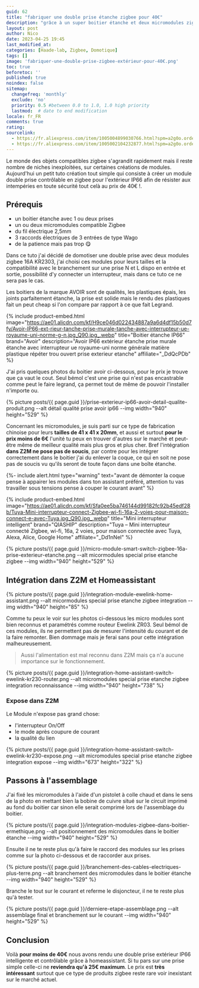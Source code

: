 ```yaml
---
guid: 62
title: "fabriquer une double prise étanche zigbee pour 40€"
description: "grâce à un super boitier étanche et deux micromodules zigbee KR2303 je vais vous montrer comment fabriquer une double prise ip66 pour l'extérieur et commandable dans ton assistant préféré"
layout: post
author: Nico
date: 2023-04-25 19:45
last_modified_at: 
categories: [Haade-lab, Zigbee, Domotique]
tags: []
image: 'fabriquer-une-double-prise-zigbee-extérieur-pour-40€.png'
toc: true
beforetoc: ''
published: true
noindex: false
sitemap:
  changefreq: 'monthly'
  exclude: 'no'
  priority: 0.5 #between 0.0 to 1.0, 1.0 high priority
  lastmod:  # date to end modification
locale: fr_FR
comments: true
rating:  
sourcelink:
  - https://fr.aliexpress.com/item/1005004899030766.html?spm=a2g0o.order_list.order_list_main.10.6bbd5e5bq0b6uN&gatewayAdapt=glo2fra
  - https://fr.aliexpress.com/item/1005002104232877.html?spm=a2g0o.order_list.order_list_main.5.6bbd5e5bq0b6uN&gatewayAdapt=glo2fra
---
```


Le monde des objets compatibles zigbee s'agrandit rapidement mais il reste nombre de niches inexploitées, sur certaines créations de modules. Aujourd'hui un petit tuto création tout simple qui consiste à créer un module double prise contrôlable en zigbee pour l'extérieur IP66 afin de résister aux intempéries en toute sécurité tout celà au prix de 40€ !.

## Prérequis
- un boitier étanche avec 1 ou deux prises
- un ou deux micromodules compatible Zigbee
- du fil électrique 2,5mm
- 3 raccords électriques de 3 entrées de type Wago
- de la patience mais pas trop 😋

Dans ce tuto j'ai décidé de domotiser une double prise avec deux modules zigbee 16A KR2303, j'ai choisi ces modules pour leurs tailles et la compatibilité avec le branchement sur une prise N et L dispo en entrée et sortie, possibilité d'y connecter un interrupteur, mais dans ce tuto ce ne sera pas le cas.

Les boitiers de la marque AVOIR sont de qualités, les plastiques épais, les joints parfaitement étanche, la prise est solide mais le rendu des plastiques fait un peut cheap si l'on compare par rapport à ce que fait Legrand.

{% include product-embed.html image="https://ae01.alicdn.com/kf/H9ce046d022434887a9a6d4df15b50d7fy/Avoir-IP66-ext-rieur-tanche-prise-murale-tanche-avec-interrupteur-ue-royaume-uni-norme-g-n.jpg_Q90.jpg_.webp" title="Boitier étanche IP66" brand="Avoir" description="Avoir IP66 extérieur étanche prise murale étanche avec interrupteur ue royaume-uni norme générale matière plastique répéter trou ouvert prise exterieur etanche" affiliate="_DdQcPDb" %}

J'ai pris quelques photos du boitier avoir ci-dessous, pour le prix je trouve que ça vaut le cout. Seul bémol c'est une prise qui n'est pas encastrable comme peut le faire legrand, ça permet tout de même de pouvoir l'installer n'importe ou.

{% picture posts/{{ page.guid }}/prise-exterieur-ip66-avoir-detail-qualite-produit.png --alt détail qualité prise avoir ip66 --img width="940" height="529" %}

Concernant les micromodules, je suis parti sur ce type de fabrication chinoise pour leurs **tailles de 41 x 41 x 20mm**, et aussi et surtout **pour le prix moins de 6€** l'unité tu peux en trouver d'autres sur le marché et peut-être même de meilleur qualité mais plus gros et plus cher. Bref l'intégration **dans Z2M ne pose pas de soucis**, par contre pour les intégrer correctement dans le boitier j'ai du enlever la coque, ce qui en soit ne pose pas de soucis vu qu'ils seront de toute façon dans une boîte étanche.

{%- include alert.html type="warning" text="avant de démonter la coque pense à appairer les modules dans ton assistant préféré, attention tu vas travailler sous tensions pense à couper le courant avant"  %}

{% include product-embed.html image="https://ae01.alicdn.com/kf/Sfa0ee5ba746144d99182fc92b45edf28b/Tuya-Mini-interrupteur-connect-Zigbee-wi-fi-16a-2-voies-pour-maison-connect-e-avec-Tuya.jpg_Q90.jpg_.webp" title="Mini interrupteur intelligent" brand="QIASHIP" description="Tuya – Mini interrupteur connecté Zigbee, wi-fi, 16a, 2 voies, pour maison connectée avec Tuya, Alexa, Alice, Google Home" affiliate="_Dd1nNel" %}

{% picture posts/{{ page.guid }}/micro-module-smart-switch-zigbee-16a-prise-exterieur-etanche.png --alt micormodules special prise etanche zigbee --img width="940" height="529" %}

## Intégration dans Z2M et Homeassistant

{% picture posts/{{ page.guid }}/integration-module-ewelink-home-assistant.png --alt micormodules special prise etanche zigbee integration --img width="940" height="85" %}

Comme tu peux le voir sur les photos ci-dessous les micro modules sont bien reconnus et paramétrés comme routeur Ewelink ZR03. Seul bémol de ces modules, ils ne permettent pas de mesurer l'intensité du courant et de la faire remonter. Bien dommage mais je ferai sans pour cette intégration malheureusement.
> Aussi l'alimentation est mal reconnu dans Z2M mais ça n'a aucune importance sur le fonctionnement.

{% picture posts/{{ page.guid }}/integration-home-assistant-switch-ewelink-kr230-router.png --alt micromodules special prise etanche zigbee integration reconnaissance --img width="940" height="738" %}

### Expose dans Z2M

Le Module n'expose pas grand chose:

- l'interrupteur On/Off 
- le mode après coupure de courant
- la qualité du lien

{% picture posts/{{ page.guid }}/integration-home-assistant-switch-ewelink-kr230-expose.png --alt micromodules special prise etanche zigbee integration expose --img width="673" height="322" %}

## Passons à l'assemblage

J'ai fixé les micromodules à l'aide d'un pistolet à colle chaud et dans le sens de la photo en mettant bien la bobine de cuivre situé sur le circuit imprimé au fond du boitier car sinon elle serait comprimé lors de l'assemblage du boitier.

{% picture posts/{{ page.guid }}/integration-modules-zigbee-dans-boitier-ermethique.png --alt positionnement des micromodules dans le boitier étanche --img width="940" height="529" %}

Ensuite il ne te reste plus qu'à faire le raccord des modules sur les prises comme sur la photo ci-dessous et de raccorder aux prises.

{% picture posts/{{ page.guid }}/branchement-des-cables-electriques-plus-terre.png --alt branchement des micromodules dans le boitier étanche --img width="940" height="529" %}

Branche le tout sur le courant et referme le disjoncteur, il ne te reste plus qu'à tester.

{% picture posts/{{ page.guid }}/derniere-etape-assemblage.png --alt assemblage final et branchement sur le courant --img width="940" height="529" %}

## Conclusion

Voilà **pour moins de 40€** nous avons rendu une double prise extérieur IP66 intelligente et contrôlable grâce à homeassistant. Si tu pars sur une prise simple celle-ci ne **reviendra qu'à 25€ maximum**. Le prix est **très intéressant** surtout que ce type de produits zigbee reste rare voir inexistant sur le marché actuel.
